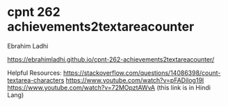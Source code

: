 # cpnt 262 achievements2textareacounter
Ebrahim Ladhi

https://ebrahimladhi.github.io/cpnt-262-achievements2textareacounter/

Helpful Resources:
https://stackoverflow.com/questions/14086398/count-textarea-characters
https://www.youtube.com/watch?v=pFADilog19I
https://www.youtube.com/watch?v=72MOpztAWvA (this link is in Hindi Lang)

